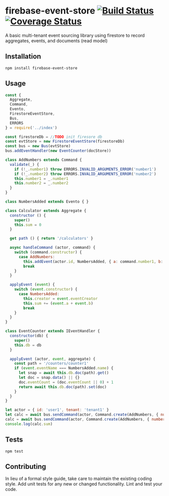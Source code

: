 firebase-event-store [![Build Status](https://travis-ci.org/Rotorsoft/firebase-event-store.svg?branch=master)](https://travis-ci.org/Rotorsoft/firebase-event-store) [![Coverage Status](https://coveralls.io/repos/github/Rotorsoft/firebase-event-store/badge.svg?branch=master)](https://coveralls.io/github/Rotorsoft/firebase-event-store?branch=master)
=========

A basic multi-tenant event sourcing library using firestore to record aggregates, events, and documents (read model)

## Installation

  `npm install firebase-event-store`

## Usage

```javascript
const {
  Aggregate,
  Command,
  Evento,
  FirestoreEventStore,
  Bus,
  ERRORS
} = require('../index')

const firestoreDb = //TODO init firesore db
const evtStore = new FirestoreEventStore(firestoreDb)
const bus = new Bus(evtStore)
bus.addEventHandler(new EventCounter(docStore))

class AddNumbers extends Command {
  validate(_) {
    if (!_.number1) throw ERRORS.INVALID_ARGUMENTS_ERROR('number1')
    if (!_.number2) throw ERRORS.INVALID_ARGUMENTS_ERROR('number2')
    this.number1 = _.number1
    this.number2 = _.number2
  }
}

class NumbersAdded extends Evento { }

class Calculator extends Aggregate {
  constructor () {
    super()
    this.sum = 0
  }

  get path () { return '/calculators' }

  async handleCommand (actor, command) {
    switch (command.constructor) {
      case AddNumbers:
        this.addEvent(actor.id, NumbersAdded, { a: command.number1, b: command.number2 })
        break
    }
  }

  applyEvent (event) {
    switch (event.constructor) {
      case NumbersAdded:
        this.creator = event.eventCreator
        this.sum += (event.a + event.b)
        break
    }
  }
}

class EventCounter extends IEventHandler {
  constructor(db) {
    super()
    this.db = db
  }

  applyEvent (actor, event, aggregate) {
    const path = '/counters/counter1'
    if (event.eventName === NumbersAdded.name) {
      let snap = await this.db.doc(path).get()
      let doc = snap.data() || {}
      doc.eventCount = (doc.eventCount || 0) + 1
      return await this.db.doc(path).set(doc)
    }
  }
}

let actor = { id: 'user1', tenant: 'tenant1' }
let calc = await bus.sendCommand(actor, Command.create(AddNumbers, { number1: 1, number2: 2 }), Calculator, 'calc1')
calc = await bus.sendCommand(actor, Command.create(AddNumbers, { number1: 3, number2: 4 }), Calculator, calc.aggregateId, calc.aggregateVersion)
console.log(calc.sum)
```

## Tests

  `npm test`

## Contributing

In lieu of a formal style guide, take care to maintain the existing coding style. Add unit tests for any new or changed functionality. Lint and test your code.
